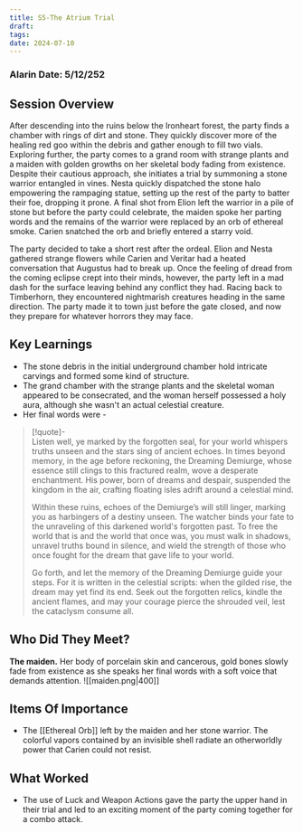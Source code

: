 ```yaml
---
title: S5-The Atrium Trial
draft: 
tags: 
date: 2024-07-10
---
```

### Alarin Date: 5/12/252
## Session Overview

After descending into the ruins below the Ironheart forest, the party finds a chamber with rings of dirt and stone. They quickly discover more of the healing red goo within the debris and gather enough to fill two vials. Exploring further, the party comes to a grand room with strange plants and a maiden with golden growths on her skeletal body fading from existence. Despite their cautious approach, she initiates a trial by summoning a stone warrior entangled in vines. Nesta quickly dispatched the stone halo empowering the rampaging statue, setting up the rest of the party to batter their foe, dropping it prone. A final shot from Elion left the warrior in a pile of stone but before the party could celebrate, the maiden spoke her parting words and the remains of the warrior were replaced by an orb of ethereal smoke. Carien snatched the orb and briefly entered a starry void. 

The party decided to take a short rest after the ordeal. Elion and Nesta gathered strange flowers while Carien and Veritar had a heated conversation that Augustus had to break up. Once the feeling of dread from the coming eclipse crept into their minds, however, the party left in a mad dash for the surface leaving behind any conflict they had. Racing back to Timberhorn, they encountered nightmarish creatures heading in the same direction. The party made it to town just before the gate closed, and now they prepare for whatever horrors they may face.

## Key Learnings

- The stone debris in the initial underground chamber hold intricate carvings and formed some kind of structure.
- The grand chamber with the strange plants and the skeletal woman appeared to be consecrated, and the woman herself possessed a holy aura, although she wasn't an actual celestial creature.
- Her final words were - 
> [!quote]-  
> Listen well, ye marked by the forgotten seal, for your world whispers truths unseen and the stars sing of ancient echoes. In times beyond memory, in the age before reckoning, the Dreaming Demiurge, whose essence still clings to this fractured realm, wove a desperate enchantment. His power, born of dreams and despair, suspended the kingdom in the air, crafting floating isles adrift around a celestial mind.
> 
> Within these ruins, echoes of the Demiurge’s will still linger, marking you as harbingers of a destiny unseen. The watcher binds your fate to the unraveling of this darkened world's forgotten past. To free the world that is and the world that once was, you must walk in shadows, unravel truths bound in silence, and wield the strength of those who once fought for the dream that gave life to your world.
> 
> Go forth, and let the memory of the Dreaming Demiurge guide your steps. For it is written in the celestial scripts: when the gilded rise, the dream may yet find its end. Seek out the forgotten relics, kindle the ancient flames, and may your courage pierce the shrouded veil, lest the cataclysm consume all.

## Who Did They Meet?

**The maiden.** Her body of porcelain skin and cancerous, gold bones slowly fade from existence as she speaks her final words with a soft voice that demands attention.
![[maiden.png|400]]

## Items Of Importance

- The [[Ethereal Orb]] left by the maiden and her stone warrior. The colorful vapors contained by an invisible shell radiate an otherworldly power that Carien could not resist. 

## What Worked

- The use of Luck and Weapon Actions gave the party the upper hand in their trial and led to an exciting moment of the party coming together for a combo attack.
